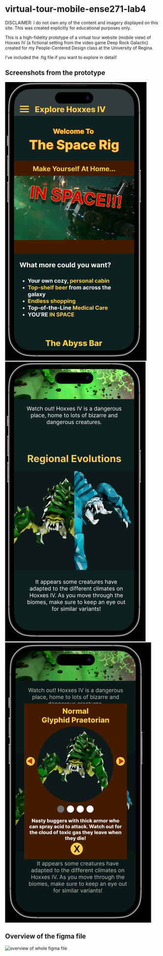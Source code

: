 # virtual-tour-mobile-ense271-lab4
DISCLAIMER: I do not own any of the content and imagery displayed on this site. This was created explicitly for educational purposes only.

This is a high-fidelity prototype of a virtual tour website (mobile view) of Hoxxes IV (a fictional setting from the video game Deep Rock Galactic) created for my People-Centered Design class at the University of Regina.

I've included the .fig file if you want to explore in detail!

## Screenshots from the prototype
![example view 1](https://github.com/meyer28j/virtual-tour-mobile-ense271-lab4/blob/main/screengrabs/space-rig.PNG)
![example view 2](https://github.com/meyer28j/virtual-tour-mobile-ense271-lab4/blob/main/screengrabs/praetorian.PNG)
![example view 3](https://github.com/meyer28j/virtual-tour-mobile-ense271-lab4/blob/main/screengrabs/praetorian-lightbox.PNG)

## Overview of the figma file
![overview of whole figma file](https://github.com/meyer28j/virtual-tour-mobile-ense271-lab4/blob/main/ENSE%20271%20Lab%204%20Virtual%20Tour.png)
